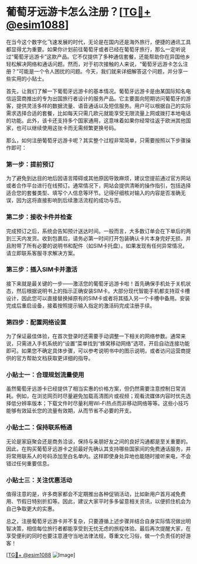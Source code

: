 # 葡萄牙远游卡怎么注册？[[TG💪+ @esim1088](https://t.me/s/esim1088)]

在当今这个数字化飞速发展的时代，无论是在国内还是海外旅行，便捷的通讯工具都显得尤为重要。如果你计划前往葡萄牙或者已经在葡萄牙旅行，那么一定听说过“葡萄牙远游卡”这款产品。它不仅提供了多种通信套餐，还能帮助你在异国他乡轻松解决网络和通话问题。然而，对于初次接触的人来说，“葡萄牙远游卡怎么注册？”可能是一个令人困扰的问题。今天，我们就来详细解答这个问题，并分享一些实用的小贴士。

首先，让我们了解一下葡萄牙远游卡的基本情况。葡萄牙远游卡是由某国际知名电信运营商推出的专为出国旅行者设计的服务产品。它主要面向短期访问葡萄牙的游客，提供灵活多样的数据流量、语音通话以及短信服务。用户可以根据自己的实际需求选择合适的套餐，比如每天只需几欧元就能享受无限流量上网或拨打本地电话的功能。此外，该卡还支持多个国家通用，这意味着如果你经常往返于欧洲其他国家，也可以继续使用这张卡而无需频繁更换号码。

那么，如何注册葡萄牙远游卡呢？其实整个过程非常简单，只需要按照以下步骤操作即可：

### 第一步：提前预订

为了避免到达目的地后因语言障碍或其他原因导致麻烦，建议您提前通过官方网站或者合作平台进行在线预订。通常情况下，网站会提供清晰的操作指引，包括选择适合您的套餐类型、填写个人信息等环节。记得仔细核对输入的内容是否准确无误，因为这将直接影响到后续激活流程的成功与否。

### 第二步：接收卡件并检查

完成预订之后，系统会告知预计送达时间。一般而言，大多数订单会在下单后的两到三天内发货。收到包裹后，请务必第一时间打开包装确认卡片本身完好无损，并且附带了所有必要的说明书和配件（如SIM卡托盘）。如果发现有任何异常情况，请立即联系客服寻求解决方案。

### 第三步：插入SIM卡并激活

接下来就是最关键的一步——激活您的葡萄牙远游卡啦！首先确保手机处于关机状态，然后根据说明书上的指示正确安装SIM卡。大部分现代智能手机都支持双卡槽设计，因此您可以直接替换掉原有的SIM卡或者将其插入另一个卡槽中备用。安装完成后重启设备，接着按照提示输入指定的激活码完成注册手续。

### 第四步：配置网络设置

为了保证最佳体验，在首次登录时还需要手动调整一下相关的网络参数。通常来说，只需进入手机系统的“设置”菜单找到“蜂窝移动网络”选项，开启自动连接功能即可。如果您不确定具体步骤，可以参考说明书中的图示说明，或者访问运营商提供的官方帮助文档获取更详细的指导。

### 小贴士一：合理规划流量使用

虽然葡萄牙远游卡已经提供了相当实惠的价格方案，但仍然需要注意控制日常消耗。例如，在浏览网页时尽量避免加载高清图片或视频；观看流媒体内容时优先选择低分辨率版本；下载文件时尽量利用Wi-Fi热点而非移动网络等等。这些小技巧能够有效延长您的流量有效期，从而节省不必要的开支。

### 小贴士二：保持联系畅通

无论是家庭聚会还是商务洽谈，保持与亲朋好友之间的良好沟通都是至关重要的。因此，在购买葡萄牙远游卡之前最好先确认其支持哪些国家间的免费通话服务，并将常用联系人的号码添加至白名单内。这样即使身处异地也能随时接听来电，不会错过任何重要信息。

### 小贴士三：关注优惠活动

值得注意的是，许多商家都会不定期推出各种促销活动，比如新用户首月减免费用、节假日特别折扣等。因此，建议大家平时多多留意相关资讯，以便抓住机会为自己争取更大的实惠。

总之，注册葡萄牙远游卡并不复杂，只要遵循上述步骤并结合自身实际情况做出明智决策，相信每位旅行者都能享受到无忧无虑的旅程体验。最后再次提醒大家，在享受便利的同时也要注意遵守当地法律法规，尊重文化习俗，做一个负责任的好游客！

[[TG💪+ @esim1088](https://t.me/s/esim1088) ![Image](https://i.postimg.cc/4NQfJmqS/Snipaste-2025-05-13-00-14-12.png)]